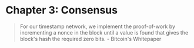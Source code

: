 # Chapter 3: Consensus

> For our timestamp network, we implement the proof-of-work by incrementing a nonce in the block until a value is found that gives the block's hash the required zero bits. - Bitcoin's Whitepaper
